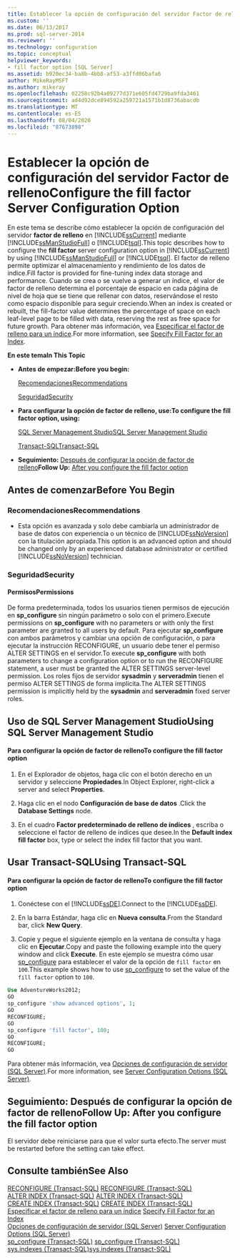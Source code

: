 ```yaml
---
title: Establecer la opción de configuración del servidor Factor de relleno | Microsoft Docs
ms.custom: ''
ms.date: 06/13/2017
ms.prod: sql-server-2014
ms.reviewer: ''
ms.technology: configuration
ms.topic: conceptual
helpviewer_keywords:
- fill factor option [SQL Server]
ms.assetid: b920ec34-ba8b-4bb8-af53-a3ffd06bafa6
author: MikeRayMSFT
ms.author: mikeray
ms.openlocfilehash: 02258c92b4a09277d371e605fd4729ba9fda3461
ms.sourcegitcommit: ad4d92dce894592a259721a1571b1d8736abacdb
ms.translationtype: MT
ms.contentlocale: es-ES
ms.lasthandoff: 08/04/2020
ms.locfileid: "87673898"
---
```

# <a name="configure-the-fill-factor-server-configuration-option"></a><span data-ttu-id="01ee3-102">Establecer la opción de configuración del servidor Factor de relleno</span><span class="sxs-lookup"><span data-stu-id="01ee3-102">Configure the fill factor Server Configuration Option</span></span>
  <span data-ttu-id="01ee3-103">En este tema se describe cómo establecer la opción de configuración del servidor **factor de relleno** en [!INCLUDE[ssCurrent](../../includes/sscurrent-md.md)] mediante [!INCLUDE[ssManStudioFull](../../includes/ssmanstudiofull-md.md)] o [!INCLUDE[tsql](../../includes/tsql-md.md)].</span><span class="sxs-lookup"><span data-stu-id="01ee3-103">This topic describes how to configure the **fill factor** server configuration option in [!INCLUDE[ssCurrent](../../includes/sscurrent-md.md)] by using [!INCLUDE[ssManStudioFull](../../includes/ssmanstudiofull-md.md)] or [!INCLUDE[tsql](../../includes/tsql-md.md)].</span></span> <span data-ttu-id="01ee3-104">El factor de relleno permite optimizar el almacenamiento y rendimiento de los datos de índice.</span><span class="sxs-lookup"><span data-stu-id="01ee3-104">Fill factor is provided for fine-tuning index data storage and performance.</span></span> <span data-ttu-id="01ee3-105">Cuando se crea o se vuelve a generar un índice, el valor de factor de relleno determina el porcentaje de espacio en cada página de nivel de hoja que se tiene que rellenar con datos, reservándose el resto como espacio disponible para seguir creciendo.</span><span class="sxs-lookup"><span data-stu-id="01ee3-105">When an index is created or rebuilt, the fill-factor value determines the percentage of space on each leaf-level page to be filled with data, reserving the rest as free space for future growth.</span></span> <span data-ttu-id="01ee3-106">Para obtener más información, vea [Especificar el factor de relleno para un índice](../../relational-databases/indexes/specify-fill-factor-for-an-index.md).</span><span class="sxs-lookup"><span data-stu-id="01ee3-106">For more information, see [Specify Fill Factor for an Index](../../relational-databases/indexes/specify-fill-factor-for-an-index.md).</span></span>  
  
 <span data-ttu-id="01ee3-107">**En este tema**</span><span class="sxs-lookup"><span data-stu-id="01ee3-107">**In This Topic**</span></span>  
  
-   <span data-ttu-id="01ee3-108">**Antes de empezar:**</span><span class="sxs-lookup"><span data-stu-id="01ee3-108">**Before you begin:**</span></span>  
  
     [<span data-ttu-id="01ee3-109">Recomendaciones</span><span class="sxs-lookup"><span data-stu-id="01ee3-109">Recommendations</span></span>](#Recommendations)  
  
     [<span data-ttu-id="01ee3-110">Seguridad</span><span class="sxs-lookup"><span data-stu-id="01ee3-110">Security</span></span>](#Security)  
  
-   <span data-ttu-id="01ee3-111">**Para configurar la opción de factor de relleno, use:**</span><span class="sxs-lookup"><span data-stu-id="01ee3-111">**To configure the fill factor option, using:**</span></span>  
  
     [<span data-ttu-id="01ee3-112">SQL Server Management Studio</span><span class="sxs-lookup"><span data-stu-id="01ee3-112">SQL Server Management Studio</span></span>](#SSMSProcedure)  
  
     [<span data-ttu-id="01ee3-113">Transact-SQL</span><span class="sxs-lookup"><span data-stu-id="01ee3-113">Transact-SQL</span></span>](#TsqlProcedure)  
  
-   <span data-ttu-id="01ee3-114">**Seguimiento:**  [Después de configurar la opción de factor de relleno](#FollowUp)</span><span class="sxs-lookup"><span data-stu-id="01ee3-114">**Follow Up:**  [After you configure the fill factor option](#FollowUp)</span></span>  
  
##  <a name="before-you-begin"></a><a name="BeforeYouBegin"></a> <span data-ttu-id="01ee3-115">Antes de comenzar</span><span class="sxs-lookup"><span data-stu-id="01ee3-115">Before You Begin</span></span>  
  
###  <a name="recommendations"></a><a name="Recommendations"></a> <span data-ttu-id="01ee3-116">Recomendaciones</span><span class="sxs-lookup"><span data-stu-id="01ee3-116">Recommendations</span></span>  
  
-   <span data-ttu-id="01ee3-117">Esta opción es avanzada y solo debe cambiarla un administrador de base de datos con experiencia o un técnico de [!INCLUDE[ssNoVersion](../../includes/ssnoversion-md.md)] con la titulación apropiada.</span><span class="sxs-lookup"><span data-stu-id="01ee3-117">This option is an advanced option and should be changed only by an experienced database administrator or certified [!INCLUDE[ssNoVersion](../../includes/ssnoversion-md.md)] technician.</span></span>  
  
###  <a name="security"></a><a name="Security"></a> <span data-ttu-id="01ee3-118">Seguridad</span><span class="sxs-lookup"><span data-stu-id="01ee3-118">Security</span></span>  
  
####  <a name="permissions"></a><a name="Permissions"></a> <span data-ttu-id="01ee3-119">Permisos</span><span class="sxs-lookup"><span data-stu-id="01ee3-119">Permissions</span></span>  
 <span data-ttu-id="01ee3-120">De forma predeterminada, todos los usuarios tienen permisos de ejecución en **sp_configure** sin ningún parámetro o solo con el primero.</span><span class="sxs-lookup"><span data-stu-id="01ee3-120">Execute permissions on **sp_configure** with no parameters or with only the first parameter are granted to all users by default.</span></span> <span data-ttu-id="01ee3-121">Para ejecutar **sp_configure** con ambos parámetros y cambiar una opción de configuración, o para ejecutar la instrucción RECONFIGURE, un usuario debe tener el permiso ALTER SETTINGS en el servidor.</span><span class="sxs-lookup"><span data-stu-id="01ee3-121">To execute **sp_configure** with both parameters to change a configuration option or to run the RECONFIGURE statement, a user must be granted the ALTER SETTINGS server-level permission.</span></span> <span data-ttu-id="01ee3-122">Los roles fijos de servidor **sysadmin** y **serveradmin** tienen el permiso ALTER SETTINGS de forma implícita.</span><span class="sxs-lookup"><span data-stu-id="01ee3-122">The ALTER SETTINGS permission is implicitly held by the **sysadmin** and **serveradmin** fixed server roles.</span></span>  
  
##  <a name="using-sql-server-management-studio"></a><a name="SSMSProcedure"></a> <span data-ttu-id="01ee3-123">Uso de SQL Server Management Studio</span><span class="sxs-lookup"><span data-stu-id="01ee3-123">Using SQL Server Management Studio</span></span>  
  
#### <a name="to-configure-the-fill-factor-option"></a><span data-ttu-id="01ee3-124">Para configurar la opción de factor de relleno</span><span class="sxs-lookup"><span data-stu-id="01ee3-124">To configure the fill factor option</span></span>  
  
1.  <span data-ttu-id="01ee3-125">En el Explorador de objetos, haga clic con el botón derecho en un servidor y seleccione **Propiedades**.</span><span class="sxs-lookup"><span data-stu-id="01ee3-125">In Object Explorer, right-click a server and select **Properties**.</span></span>  
  
2.  <span data-ttu-id="01ee3-126">Haga clic en el nodo **Configuración de base de datos** .</span><span class="sxs-lookup"><span data-stu-id="01ee3-126">Click the **Database Settings** node.</span></span>  
  
3.  <span data-ttu-id="01ee3-127">En el cuadro **Factor predeterminado de relleno de índices** , escriba o seleccione el factor de relleno de índices que desee.</span><span class="sxs-lookup"><span data-stu-id="01ee3-127">In the **Default index fill factor** box, type or select the index fill factor that you want.</span></span>  
  
##  <a name="using-transact-sql"></a><a name="TsqlProcedure"></a> <span data-ttu-id="01ee3-128">Usar Transact-SQL</span><span class="sxs-lookup"><span data-stu-id="01ee3-128">Using Transact-SQL</span></span>  
  
#### <a name="to-configure-the-fill-factor-option"></a><span data-ttu-id="01ee3-129">Para configurar la opción de factor de relleno</span><span class="sxs-lookup"><span data-stu-id="01ee3-129">To configure the fill factor option</span></span>  
  
1.  <span data-ttu-id="01ee3-130">Conéctese con el [!INCLUDE[ssDE](../../includes/ssde-md.md)].</span><span class="sxs-lookup"><span data-stu-id="01ee3-130">Connect to the [!INCLUDE[ssDE](../../includes/ssde-md.md)].</span></span>  
  
2.  <span data-ttu-id="01ee3-131">En la barra Estándar, haga clic en **Nueva consulta**.</span><span class="sxs-lookup"><span data-stu-id="01ee3-131">From the Standard bar, click **New Query**.</span></span>  
  
3.  <span data-ttu-id="01ee3-132">Copie y pegue el siguiente ejemplo en la ventana de consulta y haga clic en **Ejecutar**.</span><span class="sxs-lookup"><span data-stu-id="01ee3-132">Copy and paste the following example into the query window and click **Execute**.</span></span> <span data-ttu-id="01ee3-133">En este ejemplo se muestra cómo usar [sp_configure](/sql/relational-databases/system-stored-procedures/sp-configure-transact-sql) para establecer el valor de la opción de `fill factor` en `100`.</span><span class="sxs-lookup"><span data-stu-id="01ee3-133">This example shows how to use [sp_configure](/sql/relational-databases/system-stored-procedures/sp-configure-transact-sql) to set the value of the `fill factor` option to `100`.</span></span>  
  
```sql  
Use AdventureWorks2012;  
GO  
sp_configure 'show advanced options', 1;  
GO  
RECONFIGURE;  
GO  
sp_configure 'fill factor', 100;  
GO  
RECONFIGURE;  
GO  
```  
  
 <span data-ttu-id="01ee3-134">Para obtener más información, vea [Opciones de configuración de servidor &#40;SQL Server&#41;](server-configuration-options-sql-server.md).</span><span class="sxs-lookup"><span data-stu-id="01ee3-134">For more information, see [Server Configuration Options &#40;SQL Server&#41;](server-configuration-options-sql-server.md).</span></span>  
  
##  <a name="follow-up-after-you-configure-the-fill-factor-option"></a><a name="FollowUp"></a> <span data-ttu-id="01ee3-135">Seguimiento: Después de configurar la opción de factor de relleno</span><span class="sxs-lookup"><span data-stu-id="01ee3-135">Follow Up: After you configure the fill factor option</span></span>  
 <span data-ttu-id="01ee3-136">El servidor debe reiniciarse para que el valor surta efecto.</span><span class="sxs-lookup"><span data-stu-id="01ee3-136">The server must be restarted before the setting can take effect.</span></span>  
  
## <a name="see-also"></a><span data-ttu-id="01ee3-137">Consulte también</span><span class="sxs-lookup"><span data-stu-id="01ee3-137">See Also</span></span>  
 <span data-ttu-id="01ee3-138">[RECONFIGURE &#40;Transact-SQL&#41;](/sql/t-sql/language-elements/reconfigure-transact-sql) </span><span class="sxs-lookup"><span data-stu-id="01ee3-138">[RECONFIGURE &#40;Transact-SQL&#41;](/sql/t-sql/language-elements/reconfigure-transact-sql) </span></span>  
 <span data-ttu-id="01ee3-139">[ALTER INDEX &#40;Transact-SQL&#41;](/sql/t-sql/statements/alter-index-transact-sql) </span><span class="sxs-lookup"><span data-stu-id="01ee3-139">[ALTER INDEX &#40;Transact-SQL&#41;](/sql/t-sql/statements/alter-index-transact-sql) </span></span>  
 <span data-ttu-id="01ee3-140">[CREATE INDEX &#40;Transact-SQL&#41;](/sql/t-sql/statements/create-index-transact-sql) </span><span class="sxs-lookup"><span data-stu-id="01ee3-140">[CREATE INDEX &#40;Transact-SQL&#41;](/sql/t-sql/statements/create-index-transact-sql) </span></span>  
 <span data-ttu-id="01ee3-141">[Especificar el factor de relleno para un índice](../../relational-databases/indexes/specify-fill-factor-for-an-index.md) </span><span class="sxs-lookup"><span data-stu-id="01ee3-141">[Specify Fill Factor for an Index](../../relational-databases/indexes/specify-fill-factor-for-an-index.md) </span></span>  
 <span data-ttu-id="01ee3-142">[Opciones de configuración de servidor &#40;SQL Server&#41;](server-configuration-options-sql-server.md) </span><span class="sxs-lookup"><span data-stu-id="01ee3-142">[Server Configuration Options &#40;SQL Server&#41;](server-configuration-options-sql-server.md) </span></span>  
 <span data-ttu-id="01ee3-143">[sp_configure &#40;Transact-SQL&#41;](/sql/relational-databases/system-stored-procedures/sp-configure-transact-sql) </span><span class="sxs-lookup"><span data-stu-id="01ee3-143">[sp_configure &#40;Transact-SQL&#41;](/sql/relational-databases/system-stored-procedures/sp-configure-transact-sql) </span></span>  
 [<span data-ttu-id="01ee3-144">sys.indexes &#40;Transact-SQL&#41;</span><span class="sxs-lookup"><span data-stu-id="01ee3-144">sys.indexes &#40;Transact-SQL&#41;</span></span>](/sql/relational-databases/system-catalog-views/sys-indexes-transact-sql)  
  
  
